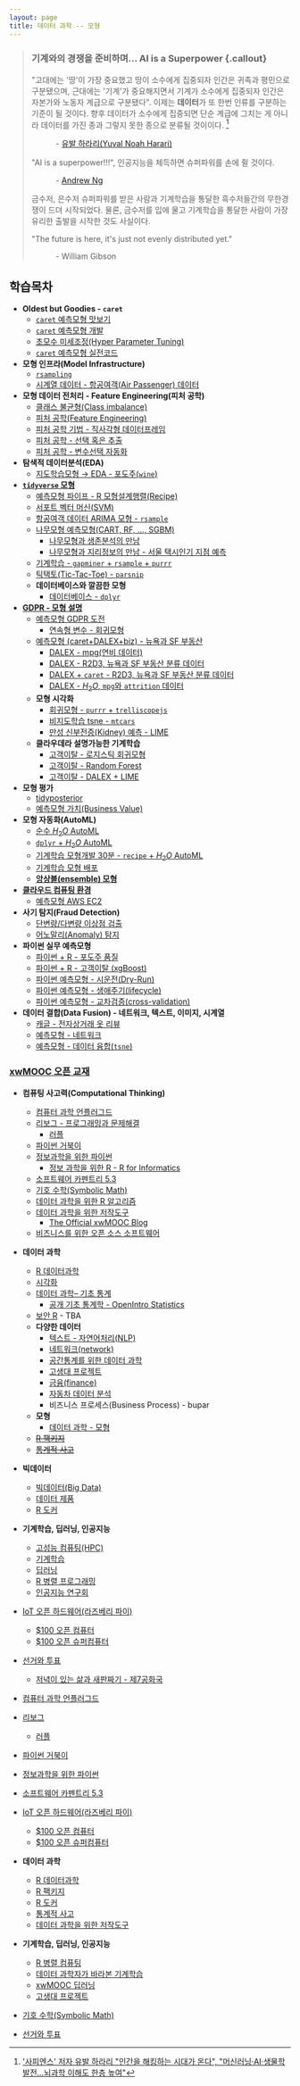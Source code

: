 ```yaml
---
layout: page
title: 데이터 과학 -- 모형
---
```


> ### 기계와의 경쟁을 준비하며... AI is a Superpower {.callout}
>
> "고대에는 '땅'이 가장 중요했고 땅이 소수에게 집중되자 인간은 귀족과 평민으로 구분됐으며, 
> 근대에는 '기계'가 중요해지면서 기계가 소수에게 집중되자 인간은 자본가와 노동자 계급으로 구분됐다". 
> 이제는 **데이터**가 또 한번 인류를 구분하는 기준이 될 것이다. 
> 향후 데이터가 소수에게 집중되면 단순 계급에 그치는 게 아니라 데이터를 가진 종과 그렇지 못한 종으로 분류될 것이이다. [^joongang-yuval]
>
> &nbsp;&nbsp;&nbsp;&nbsp;&nbsp;&nbsp;&nbsp;&nbsp;&nbsp;&nbsp; - [유발 하라리(Yuval Noah Harari)](https://www.youtube.com/watch?v=7Xs3auqcX7k) 
>
> "AI is a superpower!!!", 인공지능을 체득하면 슈퍼파워를 손에 쥘 것이다. 
> 
> &nbsp;&nbsp;&nbsp;&nbsp;&nbsp;&nbsp;&nbsp;&nbsp;&nbsp;&nbsp; - [Andrew Ng](https://twitter.com/andrewyng/status/728986380638916609)
> 
> 금수저, 은수저 슈퍼파워를 받은 사람과 기계학습을 통달한 흑수저들간의 무한경쟁이 드뎌 시작되었다. 물론, 
> 금수저를 입에 물고 기계학습을 통달한 사람이 가장 유리한 출발을 시작한 것도 사실이다.
>
> "The future is here, it's just not evenly distributed yet."  
> 
> &nbsp;&nbsp;&nbsp;&nbsp;&nbsp;&nbsp;&nbsp;&nbsp;&nbsp;&nbsp; - William Gibson


[^joongang-yuval]: ['사피엔스' 저자 유발 하라리 "인간을 해킹하는 시대가 온다", "머신러닝·AI·생물학 발전…뇌과학 이해도 한층 높여"](http://news.mk.co.kr/newsRead.php?year=2018&no=58432)


## 학습목차 

- **Oldest but Goodies - `caret`**
    - [`caret` 예측모형 맛보기](model-caret-intro.html)
    - [`caret` 예측모형 개발](model-caret-build.html)
    - [초모수 미세조정(Hyper Parameter Tuning)](model-hyper-parameter.html)    
    - [`caret` 예측모형 실전코드](model-caret-in-practice.html)
- **모형 인프라(Model Infrastructure)**
    - [`rsampling`](model-rsampling.html) 
    - [시계열 데이터 - 항공여객(Air Passenger) 데이터](model-rsampling-time-series.html) 
- **모형 데이터 전처리 - Feature Engineering(피처 공학)**
    - [클래스 불균형(Class imbalance)](model-class-imbalance.html)
    - [피처 공학(Feature Engineering)](model-feature-engineering.html)
    - [피처 공학 기법 - 직사각형 데이터프레임](model-feature-engineering-tech.html)
    - [피처 공학 - 선택 혹은 추출](model-feature-engineering-selection.html)
    - [피처 공학 - 변수선택 자동화](model-feature-engineering-automation.html)
- **탐색적 데이터분석(EDA)**
    - [지도학습모형 &rarr; EDA - 포도주(`wine`)](model-eda-wine.html)
- **[`tidyverse` 모형](tidyverse-model.html)**
    - [예측모형 파이프 - R 모형설계행렬(Recipe)](ml-r-design-matrix.html) 
    - [서포트 벡터 머신(SVM)](model_svm.html)
    - [항공여객 데이터 ARIMA 모형 - `rsample`](model_rsample-arima.html)
    - [나무모형 예측모형(CART, RF, ..., SGBM)](model_tree.html)
        - [나무모형과 생존분석의 만남](model_survival_tree.html)
        - [나무모형과 지리정보의 만남 - 서울 택시인기 지점 예측](model_geospatial_taxi.html)
    - [기계학습 - `gapminer` + `rsample` + `purrr`](model-ml-purrr.html) 
    - [틱택토(Tic-Tac-Toe) - `parsnip`](model-tictactoe-parsnip.html) 
    - **데이터베이스와 깔끔한 모형**
        - [데이터베이스 - `dplyr`](model-database-dplyr.html)
- **[GDPR - 모형 설명](model-explain.html)**
    - [예측모형 GDPR 도전](model-gdpr-challenge.html)
        - [연속형 변수 - 회귀모형](model-gdpr-regression.html)
    - [예측모형 (caret+DALEX+biz) - 뉴욕과 SF 부동산](model-r2d3-dalex-with-biz.html) 
        + [DALEX - mpg(연비 데이터)](model-mpg-dalex.html)
        + [DALEX - R2D3, 뉴욕과 SF 부동산 분류 데이터](model-r2d3-dalex.html)
        + [DALEX + `caret` - R2D3, 뉴욕과 SF 부동산 분류 데이터](model-r2d3-caret-dalex.html)
        + [DALEX - $H_2O$, `mpg`와 `attrition` 데이터](model-h2o-dalex.html)
    - **모형 시각화**
        + [회귀모형 - `purrr` + `trelliscopejs`](model_purrr_trelliscopejs.html)
        + [비지도학습 tsne - `mtcars`](model_tsne_mtcars.html)
        + [만성 신부전증(Kidney) 예측 - LIME](model_kidney-lime.html)
    - **클라우데라 설명가능한 기계학습**
        + [고객이탈 - 로지스틱 회귀모형](model-cloudera-logistic.html)
        + [고객이탈 - Random Forest](model-cloudera-rf.html)
        + [고객이탈 - DALEX + LIME](model-cloudera-lime.html)
- **모형 평가**
    - [tidyposterior](model-tidyposterior.html)
    - [예측모형 가치(Business Value)](model-business-value.html)
- **모형 자동화(AutoML)**
    - [순수 $H_2 O$ AutoML](model-h2o-automl.html)
    - [`dplyr` + $H_2 O$ AutoML](model-dplyr-h2o-automl.html)
    - [기계학습 모형개발 30분 - `recipe` + $H_2 O$ AutoML](model-recipe-h2o-automl.html)
    - [기계학습 모형 배포](model-deploy.html)
    - [**앙상블(ensemble) 모형**](model-ensemble.html)
- **[클라우드 컴퓨팅 환경](model-cloud-infra.html)**
    - [예측모형 AWS EC2](model-aws-ec2.html) 
- **사기 탐지(Fraud Detection)**
    - [단변량/다변량 이상점 검출](https://statkclee.github.io/ml/ml-detect-outliers-mahalanobis.html) 
    - [어노말리(Anomaly) 탐지](model-anomaly.html) 
- **파이썬 실무 예측모형**
    - [파이썬 + R - 포도주 품질](model-python-wine.html) 
    - [파이썬 + R - 고객이탈 (xgBoost)](model-python-churn.html) 
    - [파이썬 예측모형 - 시운전(Dry-Run)](model-python-predictive-model.html)
    - [파이썬 예측모형 - 생애주기(lifecycle)](model-python-predictive-model-lifecycle.html)
    - [파이썬 예측모형 - 교차검증(cross-validation)](model-python-cross-validation.html)
- **데이터 결합(Data Fusion) - 네트워크, 텍스트, 이미지, 시계열**
    - [캐글 - 전자상거래 옷 리뷰](model-kaggle-text.html) 
    - [예측모형 - 네트워크](model-network.html) 
    - [예측모형 - 데이터 융합(`tsne`)](model-tsne.html)


### [xwMOOC 오픈 교재](https://statkclee.github.io/xwMOOC/)

- **컴퓨팅 사고력(Computational Thinking)**
    - [컴퓨터 과학 언플러그드](http://statkclee.github.io/unplugged)  
    - [리보그 - 프로그래밍과 문제해결](https://statkclee.github.io/code-perspectives/)  
         - [러플](http://statkclee.github.io/rur-ple/)  
    - [파이썬 거북이](http://swcarpentry.github.io/python-novice-turtles/index-kr.html)  
    - [정보과학을 위한 파이썬](https://statkclee.github.io/pythonlearn-kr/)  
        + [정보 과학을 위한 R - R for Informatics](https://statkclee.github.io/r4inf/)
    - [소프트웨어 카펜트리 5.3](http://statkclee.github.io/swcarpentry-version-5-3-new/)
    - [기호 수학(Symbolic Math)](https://statkclee.github.io/symbolic-math/)
    - [데이터 과학을 위한 R 알고리즘](https://statkclee.github.io/r-algorithm/)
    - [데이터 과학을 위한 저작도구](https://statkclee.github.io/ds-authoring/)
        - [The Official xwMOOC Blog](https://xwmooc.netlify.com/)
    - [비즈니스를 위한 오픈 소스 소프트웨어](http://statkclee.github.io/open-source-for-business/)    
- **데이터 과학**
    - [R 데이터과학](https://statkclee.github.io/data-science/)
    - [시각화](https://statkclee.github.io/viz/)
    - [데이터 과학– 기초 통계](https://statkclee.github.io/statistics/)    
        - [공개 기초 통계학 - OpenIntro Statistics](https://statkclee.github.io/openIntro-statistics-bookdown/)
    - [보안 R](https://statkclee.github.io/security/) - TBA
    - **다양한 데이터**
        + [텍스트 - 자연어처리(NLP)](https://statkclee.github.io/text/)
        + [네트워크(network)](https://statkclee.github.io/network)
        + [공간통계를 위한 데이터 과학](https://statkclee.github.io/spatial/)        
        + [고생대 프로젝트](http://statkclee.github.io/trilobite)
        + [금융(finance)](https://statkclee.github.io/finance/)
        + [자동차 데이터 분석](https://statkclee.github.io/automotive/)
        + 비즈니스 프로세스(Business Process) - bupar
    - **모형**
        + [데이터 과학 - 모형](https://statkclee.github.io/model/)
    - [~~R 팩키지~~](http://r-pkgs.xwmooc.org/)
    - [~~통계적 사고~~](http://think-stat.xwmooc.org/)
- **빅데이터**
    - [빅데이터(Big Data)](http://statkclee.github.io/bigdata)
    - [데이터 제품](https://statkclee.github.io/data-product/)
    - [R 도커](http://statkclee.github.io/r-docker/)
- **기계학습, 딥러닝, 인공지능**
    - [고성능 컴퓨팅(HPC)](http://statkclee.github.io/hpc)
    - [기계학습](http://statkclee.github.io/ml)
    - [딥러닝](http://statkclee.github.io/deep-learning)
    - [R 병렬 프로그래밍](http://statkclee.github.io/parallel-r/)
    - [인공지능 연구회](https://statkclee.github.io/ai-lab/)
- [IoT 오픈 하드웨어(라즈베리 파이)](http://statkclee.github.io/raspberry-pi)
    - [$100 오픈 컴퓨터](https://statkclee.github.io/one-page/)   
    - [$100 오픈 슈퍼컴퓨터](https://statkclee.github.io/hpc/)
- [선거와 투표](http://statkclee.github.io/politics)
    - [저녁이 있는 삶과 새판짜기 - 제7공화국](https://statkclee.github.io/hq/)


- [컴퓨터 과학 언플러그드](http://unplugged.xwmooc.org)  
- [리보그](http://reeborg.xwmooc.org)  
     - [러플](http://rur-ple.xwmooc.org)  
- [파이썬 거북이](http://swcarpentry.github.io/python-novice-turtles/index-kr.html)  
- [정보과학을 위한 파이썬](http://python.xwmooc.org)  
- [소프트웨어 카펜트리 5.3](http://swcarpentry.xwmooc.org)
- [IoT 오픈 하드웨어(라즈베리 파이)](https://statkclee.github.io/raspberry-pi/)
    - [$100 오픈 컴퓨터](http://computer.xwmooc.org/)   
    - [$100 오픈 슈퍼컴퓨터](http://computers.xwmooc.org/)
- **데이터 과학**
    - [R 데이터과학](http://statkclee.github.io/data-science)
    - [R 팩키지](http://r-pkgs.xwmooc.org/)
    - [R 도커](http://statkclee.github.io/r-docker/)
    - [통계적 사고](http://think-stat.xwmooc.org/)
    - [데이터 과학을 위한 저작도구](https://statkclee.github.io/ds-authoring/)

- **기계학습, 딥러닝, 인공지능**
    - [R 병렬 컴퓨팅](http://statkclee.github.io/parallel-r)
    - [데이터 과학자가 바라본 기계학습](https://statkclee.github.io/ml/)
    - [xwMOOC 딥러닝](https://statkclee.github.io/deep-learning/)
    - [고생대 프로젝트](http://statkclee.github.io/trilobite)
- [기호 수학(Symbolic Math)](http://sympy.xwmooc.org/)
- [선거와 투표](http://politics.xwmooc.org/)

